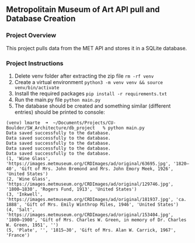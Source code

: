 ## Metropolitain Museum of Art API pull and Database Creation
### Project Overview
This project pulls data from the MET API and stores it in a SQLite database.

### Project Instructions
1. Delete venv folder after extracting the zip file
```rm -rf venv```
2. Create a virtual environment 
```python3 -m venv venv && source venv/bin/activate```
3. Install the required packages
```pip install -r requirements.txt```
4. Run the main.py file
```python main.py```
5. The database should be created and something similar (different entries) should be printed to console:
```
(venv) lmarte  ➜  ~/Documents/Projects/CU-Boulder/SW_Architecture/db_project   % python main.py
Data saved successfully to the database.
Data saved successfully to the database.
Data saved successfully to the database.
Data saved successfully to the database.
Data saved successfully to the database.
(1, 'Wine Glass', 'https://images.metmuseum.org/CRDImages/ad/original/63695.jpg', '1820–40', 'Gift of Mrs. John Bremond and Mrs. John Emory Meek, 1926', 'United States')
(2, 'Wine Glass', 'https://images.metmuseum.org/CRDImages/ad/original/129746.jpg', '1800–1830', 'Rogers Fund, 1913', 'United States')
(3, 'Inkwell', 'https://images.metmuseum.org/CRDImages/ad/original/181937.jpg', 'ca. 1888', 'Gift of Mrs. Emily Winthrop Miles, 1946', 'United States')
(4, 'Salt', 'https://images.metmuseum.org/CRDImages/ad/original/153404.jpg', '1800–1900', 'Gift of Mrs. Charles W. Green, in memory of Dr. Charles W. Green, 1951', '')
(5, 'Plate', '', '1815–30', 'Gift of Mrs. Alan W. Carrick, 1967', 'France')
```